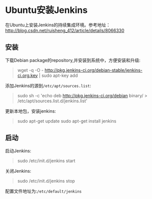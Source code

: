 # Ubuntu安装Jenkins

在Ubuntu上安装Jenkins的持续集成环境。参考地址：http://blog.csdn.net/ruisheng_412/article/details/8066330

## 安装

下载Debian package的repository,并安装到系统中，方便安装和升级:
>wget -q -O - http://pkg.jenkins-ci.org/debian-stable/jenkins-ci.org.key | sudo apt-key add

添加Jenkins的源到`/etc/apt/sources.list`:

>sudo sh -c 'echo deb http://pkg.jenkins-ci.org/debian binary/ > /etc/apt/sources.list.d/jenkins.list'  

更新本地包，安装jenkins:
>sudo apt-get update
>sudo apt-get install jenkins

## 启动
启动Jenkins:
>sudo /etc/init.d/jenkins start

关闭Jenkins:

>sudo /etc/init.d/jenkins stop

配置文件地址为:`/etc/default/jenkins`



